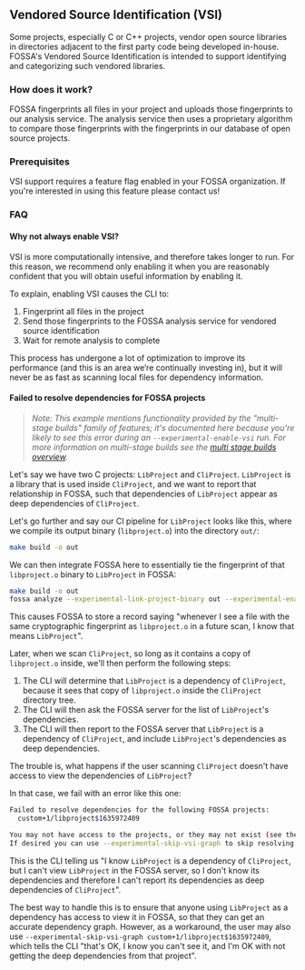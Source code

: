 ## Vendored Source Identification (VSI)

Some projects, especially C or C++ projects, vendor open source libraries in directories adjacent to the first party code being developed in-house.
FOSSA's Vendored Source Identification is intended to support identifying and categorizing such vendored libraries.

### How does it work?

FOSSA fingerprints all files in your project and uploads those fingerprints to our analysis service.
The analysis service then uses a proprietary algorithm to compare those fingerprints with the fingerprints in our database of open source projects.

### Prerequisites

VSI support requires a feature flag enabled in your FOSSA organization. If you're interested in using this feature please contact us!

### FAQ

#### Why not always enable VSI?

VSI is more computationally intensive, and therefore takes longer to run.
For this reason, we recommend only enabling it when you are reasonably confident that you will obtain useful information by enabling it.

To explain, enabling VSI causes the CLI to:

1. Fingerprint all files in the project
2. Send those fingerprints to the FOSSA analysis service for vendored source identification
3. Wait for remote analysis to complete

This process has undergone a lot of optimization to improve its performance (and this is an area we’re continually investing in), but it will never be as fast as scanning local files for dependency information.

#### Failed to resolve dependencies for FOSSA projects

> _Note: This example mentions functionality provided by the "multi-stage builds" family of features; it's documented here because you're likely to see this error during an `--experimental-enable-vsi` run._
> _For more information on multi-stage builds see the [multi stage builds overview](../msb/README.md)._

Let's say we have two C projects: `LibProject` and `CliProject`.
`LibProject` is a library that is used inside `CliProject`, and we want to report that relationship in FOSSA, such that dependencies of `LibProject` appear as deep dependencies of `CliProject`.

Let's go further and say our CI pipeline for `LibProject` looks like this, where we compile its output binary (`libproject.o`) into the directory `out/`:

```bash
make build -o out
```

We can then integrate FOSSA here to essentially tie the fingerprint of that `libproject.o` binary to `LibProject` in FOSSA:

```bash
make build -o out
fossa analyze --experimental-link-project-binary out --experimental-enable-vsi
```

This causes FOSSA to store a record saying "whenever I see a file with the same cryptographic fingerprint as `libproject.o` in a future scan, I know that means `LibProject`".

Later, when we scan `CliProject`, so long as it contains a copy of `libproject.o` inside, we'll then perform the following steps:

1. The CLI will determine that `LibProject` is a dependency of `CliProject`, because it sees that copy of `libproject.o` inside the `CliProject` directory tree.
2. The CLI will then ask the FOSSA server for the list of `LibProject`'s dependencies.
3. The CLI will then report to the FOSSA server that `LibProject` is a dependency of `CliProject`, and include `LibProject`'s dependencies as deep dependencies.

The trouble is, what happens if the user scanning `CliProject` doesn't have access to view the dependencies of `LibProject`?

In that case, we fail with an error like this one:

```bash
Failed to resolve dependencies for the following FOSSA projects:
  custom+1/libproject$1635972409

You may not have access to the projects, or they may not exist (see the warnings below for details).
If desired you can use --experimental-skip-vsi-graph to skip resolving the dependencies of these projects.
```

This is the CLI telling us "I know `LibProject` is a dependency of `CliProject`, but I can't view `LibProject` in the FOSSA server, so I don't know its dependencies and therefore I can't report its dependencies as deep dependencies of `CliProject`".

The best way to handle this is to ensure that anyone using `LibProject` as a dependency has access to view it in FOSSA, so that they can get an accurate dependency graph.
However, as a workaround, the user may also use `--experimental-skip-vsi-graph custom+1/libproject$1635972409`, which tells the CLI "that's OK, I know you can't see it, and I'm OK with not getting the deep dependencies from that project".
